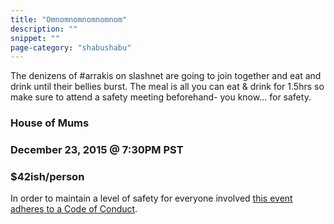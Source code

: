 ```yaml
---
title: "Omnomnomnomnomnom"
description: ""
snippet: ""
page-category: "shabushabu"
---
```

The denizens of #arrakis on slashnet are going to join together and eat and drink until their bellies burst.
The meal is all you can eat & drink for 1.5hrs so make sure to attend a safety meeting beforehand- you know... for safety.



### House of Mums

### December 23, 2015 @ 7:30PM PST

### $42ish/person

In order to maintain a level of safety for everyone involved [this event adheres to a Code of Conduct](https://youtu.be/KlujizeNNQM?t=10s).
